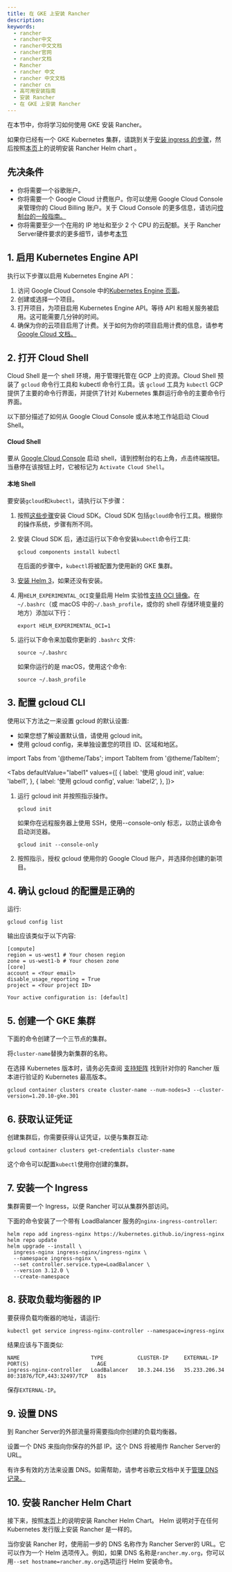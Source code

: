 ```yaml
---
title: 在 GKE 上安装 Rancher
description:
keywords:
  - rancher
  - rancher中文
  - rancher中文文档
  - rancher官网
  - rancher文档
  - Rancher
  - rancher 中文
  - rancher 中文文档
  - rancher cn
  - 高可用安装指南
  - 安装 Rancher
  - 在 GKE 上安装 Rancher
---
```


在本节中，你将学习如何使用 GKE 安装 Rancher。

如果你已经有一个 GKE Kubernetes 集群，请跳到关于[安装 ingress 的步骤](#7-安装一个-ingress)，然后按照[本页](/docs/rancher2.5/installation/install-rancher-on-k8s/_index#helm-chart-安装-rancher)上的说明安装 Rancher Helm chart 。

## 先决条件

- 你将需要一个谷歌账户。
- 你将需要一个 Google Cloud 计费账户。你可以使用 Google Cloud Console 来管理你的 Cloud Billing 账户。关于 Cloud Console 的更多信息，请访问[控制台的一般指南。](https://support.google.com/cloud/answer/3465889?hl=en&ref_topic=3340599)
- 你将需要至少一个在用的 IP 地址和至少 2 个 CPU 的云配额。关于 Rancher Server硬件要求的更多细节，请参考[本节](/docs/rancher2.5/installation/requirements/_index)

## 1. 启用 Kubernetes Engine API

执行以下步骤以启用 Kubernetes Engine API：

1. 访问 Google Cloud Console 中的[Kubernetes Engine 页面](https://console.cloud.google.com/projectselector/kubernetes?_ga=2.169595943.767329331.1617810440-856599067.1617343886)。
1. 创建或选择一个项目。
1. 打开项目，为项目启用 Kubernetes Engine API。等待 API 和相关服务被启用。这可能需要几分钟的时间。
1. 确保为你的云项目启用了计费。关于如何为你的项目启用计费的信息，请参考[Google Cloud 文档。](https://cloud.google.com/billing/docs/how-to/modify-project#enable_billing_for_a_project)

## 2. 打开 Cloud Shell

Cloud Shell 是一个 shell 环境，用于管理托管在 GCP 上的资源。Cloud Shell 预装了 `gcloud` 命令行工具和 kubectl 命令行工具。该 `gcloud` 工具为 `kubectl` GCP 提供了主要的命令行界面，并提供了针对 Kubernetes 集群运行命令的主要命令行界面。

以下部分描述了如何从 Google Cloud Console 或从本地工作站启动 Cloud Shell。

#### Cloud Shell

要从 [Google Cloud Console](https://console.cloud.google.com) 启动 shell，请到控制台的右上角，点击终端按钮。当悬停在该按钮上时，它被标记为 `Activate Cloud Shell`。

#### 本地 Shell

要安装`gcloud`和`kubectl`，请执行以下步骤：

1. 按照[这些步骤](https://cloud.google.com/sdk/docs/install)安装 Cloud SDK。Cloud SDK 包括`gcloud`命令行工具。根据你的操作系统，步骤有所不同。
1. 安装 Cloud SDK 后，通过运行以下命令安装`kubectl`命令行工具:

   ```
   gcloud components install kubectl
   ```

   在后面的步骤中，`kubectl`将被配置为使用新的 GKE 集群。

1. [安装 Helm 3](https://helm.sh/docs/intro/install/)，如果还没有安装。
1. 用`HELM_EXPERIMENTAL_OCI`变量启用 Helm 实验性[支持 OCI 镜像](https://github.com/helm/community/blob/master/hips/hip-0006.md)。在`~/.bashrc`（或 macOS 中的`~/.bash_profile`，或你的 shell 存储环境变量的地方）添加以下行：

   ```
   export HELM_EXPERIMENTAL_OCI=1
   ```

1. 运行以下命令来加载你更新的 `.bashrc` 文件:

   ```
   source ~/.bashrc
   ```

   如果你运行的是 macOS，使用这个命令:

   ```
   source ~/.bash_profile
   ```

## 3. 配置 gcloud CLI

使用以下方法之一来设置 gcloud 的默认设置:

- 如果您想了解设置默认值，请使用 gcloud init。
- 使用 gcloud config，来单独设置您的项目 ID、区域和地区。

import Tabs from '@theme/Tabs';
import TabItem from '@theme/TabItem';

<Tabs
defaultValue="label1"
values={[
{ label: '使用 gloud init', value: 'label1', },
{ label: '使用 gcloud config', value: 'label2', },
]}>

<TabItem value="label1">

1. 运行 gcloud init 并按照指示操作。

   ```
   gcloud init
   ```

   如果你在远程服务器上使用 SSH，使用--console-only 标志，以防止该命令启动浏览器。

   ```
   gcloud init --console-only
   ```

2. 按照指示，授权 gcloud 使用你的 Google Cloud 账户，并选择你创建的新项目。


</TabItem>

<TabItem value="label2">

</TabItem>

</Tabs>

## 4. 确认 gcloud 的配置是正确的

运行:

```
gcloud config list
```

输出应该类似于以下内容:

```
[compute]
region = us-west1 # Your chosen region
zone = us-west1-b # Your chosen zone
[core]
account = <Your email>
disable_usage_reporting = True
project = <Your project ID>

Your active configuration is: [default]
```

## 5. 创建一个 GKE 集群

下面的命令创建了一个三节点的集群。

将`cluster-name`替换为新集群的名称。

在选择 Kubernetes 版本时，请务必先查阅 [支持矩阵](https://rancher.com/support-matrix/) 找到针对你的 Rancher 版本进行验证的 Kubernetes 最高版本。

```
gcloud container clusters create cluster-name --num-nodes=3 --cluster-version=1.20.10-gke.301
```

## 6. 获取认证凭证

创建集群后，你需要获得认证凭证，以便与集群互动:

```
gcloud container clusters get-credentials cluster-name
```

这个命令可以配置`kubectl`使用你创建的集群。

## 7. 安装一个 Ingress

集群需要一个 Ingress，以便 Rancher 可以从集群外部访问。

下面的命令安装了一个带有 LoadBalancer 服务的`nginx-ingress-controller`:

```
helm repo add ingress-nginx https://kubernetes.github.io/ingress-nginx
helm repo update
helm upgrade --install \
  ingress-nginx ingress-nginx/ingress-nginx \
  --namespace ingress-nginx \
  --set controller.service.type=LoadBalancer \
  --version 3.12.0 \
  --create-namespace
```

## 8. 获取负载均衡器的 IP

要获得负载均衡器的地址，请运行:

```
kubectl get service ingress-nginx-controller --namespace=ingress-nginx
```

结果应该与下面类似:

```
NAME                       TYPE           CLUSTER-IP     EXTERNAL-IP     PORT(S)                      AGE
ingress-nginx-controller   LoadBalancer   10.3.244.156   35.233.206.34   80:31876/TCP,443:32497/TCP   81s
```

保存`EXTERNAL-IP`。

## 9. 设置 DNS

到 Rancher Server的外部流量将需要指向你创建的负载均衡器。

设置一个 DNS 来指向你保存的外部 IP。这个 DNS 将被用作 Rancher Server的 URL。

有许多有效的方法来设置 DNS。如需帮助，请参考谷歌云文档中关于[管理 DNS 记录。](https://cloud.google.com/dns/docs/records)

## 10. 安装 Rancher Helm Chart

接下来，按照[本页](/docs/rancher2.5/installation/install-rancher-on-k8s/_index#helm-chart-安装-rancher)上的说明安装 Rancher Helm Chart。 Helm 说明对于在任何 Kubernetes 发行版上安装 Rancher 是一样的。

当你安装 Rancher 时，使用前一步的 DNS 名称作为 Rancher Server的 URL。它可以作为一个 Helm 选项传入。例如，如果 DNS 名称是`rancher.my.org`，你可以用`--set hostname=rancher.my.org`选项运行 Helm 安装命令。
